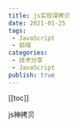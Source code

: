```yaml
---
title: js实现深拷贝
date: 2021-01-25
tags:
 - JavaScript
 - 前端
categories:
 - 技术分享
 - JavaScript
publish: true
---
```

[[toc]]

js神拷贝